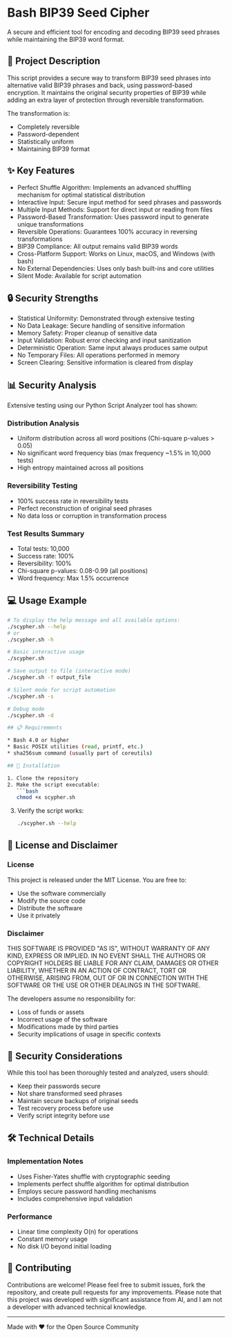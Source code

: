 # Bash BIP39 Seed Cipher
A secure and efficient tool for encoding and decoding BIP39 seed phrases while maintaining the BIP39 word format.

## 📝 Project Description
This script provides a secure way to transform BIP39 seed phrases into alternative valid BIP39 phrases and back, using password-based encryption. It maintains the original security properties of BIP39 while adding an extra layer of protection through reversible transformation.

The transformation is:
- Completely reversible
- Password-dependent
- Statistically uniform
- Maintaining BIP39 format

## ✨ Key Features
- Perfect Shuffle Algorithm: Implements an advanced shuffling mechanism for optimal statistical distribution
- Interactive Input: Secure input method for seed phrases and passwords
- Multiple Input Methods: Support for direct input or reading from files
- Password-Based Transformation: Uses password input to generate unique transformations
- Reversible Operations: Guarantees 100% accuracy in reversing transformations
- BIP39 Compliance: All output remains valid BIP39 words
- Cross-Platform Support: Works on Linux, macOS, and Windows (with bash)
- No External Dependencies: Uses only bash built-ins and core utilities
- Silent Mode: Available for script automation

## 🔒 Security Strengths
- Statistical Uniformity: Demonstrated through extensive testing
- No Data Leakage: Secure handling of sensitive information
- Memory Safety: Proper cleanup of sensitive data
- Input Validation: Robust error checking and input sanitization
- Deterministic Operation: Same input always produces same output
- No Temporary Files: All operations performed in memory
- Screen Clearing: Sensitive information is cleared from display

## 📊 Security Analysis
Extensive testing using our Python Script Analyzer tool has shown:

### Distribution Analysis
- Uniform distribution across all word positions (Chi-square p-values > 0.05)
- No significant word frequency bias (max frequency ~1.5% in 10,000 tests)
- High entropy maintained across all positions

### Reversibility Testing
- 100% success rate in reversibility tests
- Perfect reconstruction of original seed phrases
- No data loss or corruption in transformation process

### Test Results Summary
- Total tests: 10,000
- Success rate: 100%
- Reversibility: 100%
- Chi-square p-values: 0.08-0.99 (all positions)
- Word frequency: Max 1.5% occurrence

## 💻 Usage Example

```bash
# To display the help message and all available options:
./scypher.sh --help
# or
./scypher.sh -h

# Basic interactive usage
./scypher.sh

# Save output to file (interactive mode)
./scypher.sh -f output_file

# Silent mode for script automation
./scypher.sh -s

# Debug mode
./scypher.sh -d

## 📋 Requirements

* Bash 4.0 or higher
* Basic POSIX utilities (read, printf, etc.)
* sha256sum command (usually part of coreutils)

## 🚀 Installation

1. Clone the repository
2. Make the script executable:
   ```bash
   chmod +x scypher.sh
   ```
3. Verify the script works:
   ```bash
   ./scypher.sh --help
   ```

## 📜 License and Disclaimer

### License
This project is released under the MIT License. You are free to:
* Use the software commercially
* Modify the source code
* Distribute the software
* Use it privately

### Disclaimer
THIS SOFTWARE IS PROVIDED "AS IS", WITHOUT WARRANTY OF ANY KIND, EXPRESS OR IMPLIED. IN NO EVENT SHALL THE AUTHORS OR COPYRIGHT HOLDERS BE LIABLE FOR ANY CLAIM, DAMAGES OR OTHER LIABILITY, WHETHER IN AN ACTION OF CONTRACT, TORT OR OTHERWISE, ARISING FROM, OUT OF OR IN CONNECTION WITH THE SOFTWARE OR THE USE OR OTHER DEALINGS IN THE SOFTWARE.

The developers assume no responsibility for:
* Loss of funds or assets
* Incorrect usage of the software
* Modifications made by third parties
* Security implications of usage in specific contexts

## 🔐 Security Considerations

While this tool has been thoroughly tested and analyzed, users should:
* Keep their passwords secure
* Not share transformed seed phrases
* Maintain secure backups of original seeds
* Test recovery process before use
* Verify script integrity before use

## 🛠 Technical Details

### Implementation Notes
* Uses Fisher-Yates shuffle with cryptographic seeding
* Implements perfect shuffle algorithm for optimal distribution
* Employs secure password handling mechanisms
* Includes comprehensive input validation

### Performance
* Linear time complexity O(n) for operations
* Constant memory usage
* No disk I/O beyond initial loading

## 🤝 Contributing

Contributions are welcome! Please feel free to submit issues, fork the repository, and create pull requests for any improvements. Please note that this project was developed with significant assistance from AI, and I am not a developer with advanced technical knowledge.

---
Made with ❤️ for the Open Source Community

